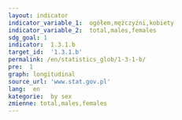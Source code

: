 ```yaml
---
layout: indicator
indicator_variable_1:  ogółem,mężczyźni,kobiety
indicator_variable_2:  total,males,females
sdg_goal: 1
indicator:  1.3.1.b
target_id:  '1.3.1.b'
permalink: /en/statistics_glob/1-3-1-b/
pre:  1
graph: longitudinal
source_url: 'www.stat.gov.pl'
lang:  en
kategorie:  by sex
zmienne: total,males,females
---
```

